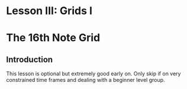 # Lesson III: Grids I

# The 16th Note Grid

## Introduction

This lesson is optional but extremely good early on.  Only skip if on very constrained time frames and dealing with a beginner level group.